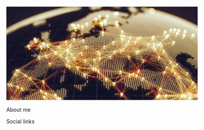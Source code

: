 [![Header](https://github.com/o-k-88/o-k-88/blob/main/assets/csm-centre-finance-technology-regulation-883x432-76236be067.jpg)](https://github.com/o-k-88)

About me

Social links


